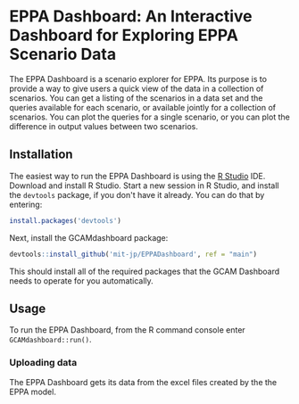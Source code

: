 # EPPA Dashboard: An Interactive Dashboard for Exploring EPPA Scenario Data

The EPPA Dashboard is a scenario explorer for EPPA.  Its purpose is to
provide a way to give users a quick view of the data in a collection
of scenarios.  You can get a listing of the scenarios in a data set
and the queries available for each scenario, or available jointly for
a collection of scenarios.  You can plot the queries for a single
scenario, or you can plot the difference in output values between two scenarios.

## Installation

The easiest way to run the EPPA Dashboard is using the
[R Studio](https://www.rstudio.com/) IDE.  Download and install R
Studio.  Start a new session in R Studio, and install the `devtools`
package, if you don't have it already.  You can do that by entering:
```R
install.packages('devtools')
```
Next, install the GCAMdashboard
package:
```R
devtools::install_github('mit-jp/EPPADashboard', ref = "main")
```
This should install all of the required packages that the GCAM
Dashboard needs to operate for you automatically.

## Usage

To run the EPPA Dashboard, from the R command console enter
`GCAMdashboard::run()`.

### Uploading data

The EPPA Dashboard gets its data from the excel files created by the the EPPA model.
